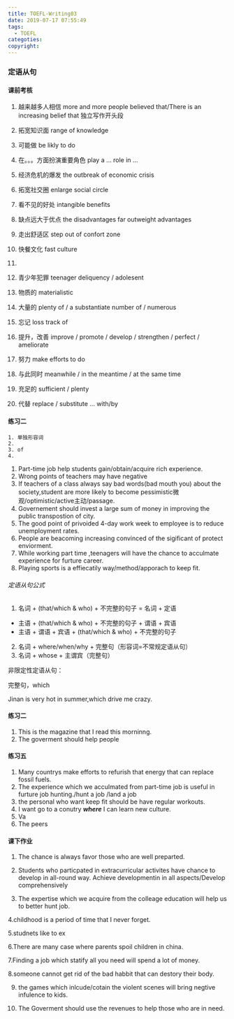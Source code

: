 ```yaml
---
title: TOEFL-Writing03
date: 2019-07-17 07:55:49
tags:
  - TOEFL
categoties:
copyright:
---
```

### 定语从句
#### 课前考核
1. 越来越多人相信 more and more people believed that/There is an increasing belief that 独立写作开头段
2. 拓宽知识面 range of knowledge
3. 可能做 be likly to do
4. 在。。。方面扮演重要角色 play a ... role in ...
5. 经济危机的爆发 the outbreak of economic crisis
6. 拓宽社交圈 enlarge social circle
7. 看不见的好处 intangible benefits
8. 缺点远大于优点 the disadvantages far outweight advantages
9. 走出舒适区 step out of confort zone
10. 快餐文化 fast culture
11.
12. 青少年犯罪 teenager deliquency / adolesent
13. 物质的 materialistic

1. 大量的 plenty of / a substantiate number of / numerous
2. 忘记 loss track of
3. 提升，改善 improve / promote / develop / strengthen / perfect / ameliorate
4. 努力 make efforts to do
5. 与此同时 meanwhile / in the meantime / at the same time
6. 充足的 sufficient / plenty
7. 代替 replace / substitute ... with/by
#### 练习二
```
1. 单独形容词
2.
3. of
4.
```
1. Part-time job help students gain/obtain/acquire rich experience.
2. Wrong points of teachers may have negative
3. If teachers of a class always say bad words(bad mouth you) about the society,student are more likely to become pessimistic微观/optimistic/active主动/passage.
4. Governement should invest a large sum of money in improving the public transpostion of city.
5. The good point of privoided 4-day work week to  employee is to reduce unemployment rates.
6. People are beacoming increasing convinced of the sigificant of protect enviorment.
7. While working part time ,teenagers will have the chance to acculmate experience for furture career.
8. Playing sports is a effiecatily way/method/apporach to keep fit.


###### 定语从句公式
1. 名词 + (that/which & who) + 不完整的句子 = 名词 + 定语
 + 主语 + (that/which & who) + 不完整的句子 + 谓语 + 宾语
 + 主语 + 谓语 + 宾语 + (that/which & who) + 不完整的句子
2. 名词 + where/when/why + 完整句（形容词=不常规定语从句）
3. 名词 + whose + 主谓宾（完整句）

非限定性定语从句：

完整句，which

Jinan is very hot in summer,which drive me crazy.
#### 练习二
1. This is the magazine that I read this morninng.
2. The goverment should help people

#### 练习五
1. Many countrys make efforts to refurish that energy that can replace fossil fuels.
2. The experience which we acculmated from part-time job is useful in furture job hunting./hunt a job /land a job
3. the personal who want keep fit should be have regular workouts.
4. I want go to a conutry ***where*** I can learn new culture.
5. Va
6. The peers

#### 课下作业
1. The chance is always favor those who are well preparted.

2. Students who particpated in extracurricular activites have chance to develop in all-round way.
Achieve developmentin in all aspects/Develop comprehensively
3. The expertise which we acquire from the colleage education will help us to better hunt job.

4.childhood is a period of time that I never forget.

5.studnets like to ex

6.There are many case where parents spoil children in china.

7.Finding a job which statify all you need will spend a lot of money.

8.someone cannot get rid of the bad habbit that can destory their body.

9. the games which inlcude/cotain the violent scenes will bring negtive infulence to kids.

10. The Goverment should use the revenues to help those who are in need.
